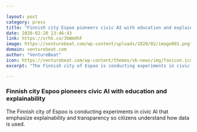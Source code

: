 ```yaml
---

layout: post
category: press
title: "Finnish city Espoo pioneers civic AI with education and explainability"
date: 2020-02-20 13:46:43
link: https://vrhk.co/3bWmXhF
image: https://venturebeat.com/wp-content/uploads/2020/02/image001.png?w=1200&strip=all
domain: venturebeat.com
author: "VentureBeat"
icon: https://venturebeat.com/wp-content/themes/vb-news/img/favicon.ico
excerpt: "The Finnish city of Espoo is conducting experiments in civic AI that emphasize explainability and transparency so citizens understand how data is used."

---
```


### Finnish city Espoo pioneers civic AI with education and explainability

The Finnish city of Espoo is conducting experiments in civic AI that emphasize explainability and transparency so citizens understand how data is used.